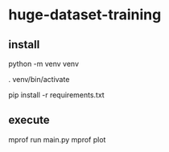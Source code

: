 # huge-dataset-training
## install

python -m venv venv

. venv/bin/activate

pip install -r requirements.txt

## execute

mprof run main.py
mprof plot

